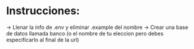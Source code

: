 # Instrucciones:
-> Llenar la info de .env y eliminar .example del nombre
-> Crear una base de datos llamada banco (o el nombre de tu eleccion pero debes especificarlo al final de la url)